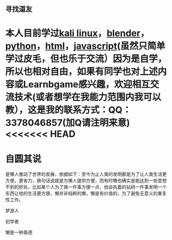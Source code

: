 
## 寻找道友
本人目前学过[kali linux](https://www.kali.org/)，[blender](https://www.blender.org/)，[python](https://www.python.org/)，[html](https://www.w3.org/html/)，[javascript](https://www.javascript.com/)(虽然只简单学过皮毛，但也乐于交流）因为是自学，所以也相对自由，如果有同学也对上述内容或Learnbgame感兴趣，欢迎相互交流技术(或者想学在我能力范围内我可以教），这是我的联系方式：QQ：3378046857(加Q请注明来意)
<<<<<<< HEAD
=======

# 自圆其说

是懒人推动了世界的发展，依据如下：至今为止人类的发明都是为了让人类生活更方便，更省力，换句话说就是为懒人提供方便，而有时懒也确实是能达到一些意想不到的好处，比如某个人为了做一件事方便一点，他会执着的钻研一件事发明一个东西让他的生活更方便，懒并非纯粹的懒，懒是有价值的，为了避免无意义的重复性工作。
>>>>>>> 

梦游人
>>>>>>>

初学者
>>>>>>>

懒是一种美德
